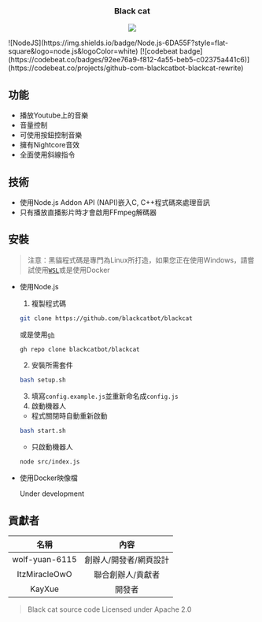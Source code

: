 <h3 align="center">Black cat</h3>
<p align="center">
  <img src="http://some_place.com/image.png" />
</p>
![NodeJS](https://img.shields.io/badge/Node.js-6DA55F?style=flat-square&logo=node.js&logoColor=white)
[![codebeat badge](https://codebeat.co/badges/92ee76a9-f812-4a55-beb5-c02375a441c6)](https://codebeat.co/projects/github-com-blackcatbot-blackcat-rewrite)

## 功能
- 播放Youtube上的音樂
- 音量控制
- 可使用按鈕控制音樂
- 擁有Nightcore音效
- 全面使用斜線指令

## 技術
- 使用Node.js Addon API (NAPI)嵌入C, C++程式碼來處理音訊
- 只有播放直播影片時才會啟用FFmpeg解碼器

## 安裝

> 注意：黑貓程式碼是專門為Linux所打造，如果您正在使用Windows，請嘗試使用[`WSL`](https://ubuntu.com/wsl)或是使用Docker

- 使用Node.js

  1. 複製程式碼
    ```sh
    git clone https://github.com/blackcatbot/blackcat
    ```
    或是使用[`gh`](https://cli.github.com)
    ```sh
    gh repo clone blackcatbot/blackcat
    ```
  2. 安裝所需套件
    ```sh
    bash setup.sh
    ```
  3. 填寫`config.example.js`並重新命名成`config.js`
  4. 啟動機器人
    - 程式關閉時自動重新啟動
    ```sh
    bash start.sh
    ```
    - 只啟動機器人
    ```sh
    node src/index.js
    ```
- 使用Docker映像檔
  
  Under development

## 貢獻者

| 名稱 | 內容 |
| :---: | :---: |
| wolf-yuan-6115 | 創辦人/開發者/網頁設計 |
| ItzMiracleOwO | 聯合創辦人/貢獻者 |
| KayXue | 開發者 |


> Black cat source code
> Licensed under Apache 2.0
